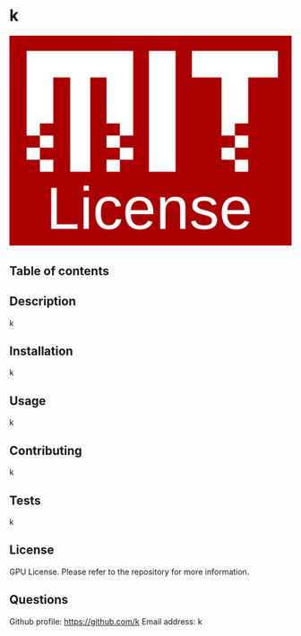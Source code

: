 # k
![License](mitlicense.png "License")
## Table of contents

## Description
k
## Installation
k
## Usage
k
## Contributing
k
## Tests
k
## License
GPU License. Please refer to the repository for more information.
## Questions
Github profile: https://github.com/k
Email address: k
